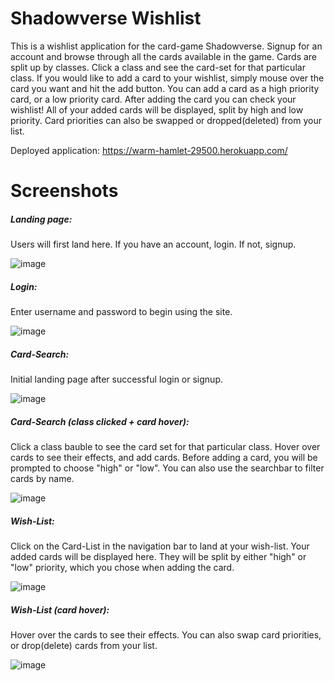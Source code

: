 # Shadowverse Wishlist

This is a wishlist application for the card-game Shadowverse. Signup for an account and browse through all the cards
available in the game. Cards are split up by classes. Click a class and see the card-set for that particular class. 
If you would like to add a card to your wishlist, simply mouse over the card you want and hit the add button. You 
can add a card as a high priority card, or a low priority card. After adding the card you can check your wishlist!
All of your added cards will be displayed, split by high and low priority. Card priorities can also be swapped or 
dropped(deleted) from your list. 

Deployed application: https://warm-hamlet-29500.herokuapp.com/

# Screenshots

##### Landing page:

Users will first land here. If you have an account, login. If not, signup.

![image](https://user-images.githubusercontent.com/33299951/47969737-04011800-e031-11e8-8783-0d0ed1ec8d9d.png)

##### Login: 

Enter username and password to begin using the site.

![image](https://user-images.githubusercontent.com/33299951/47969754-3d398800-e031-11e8-8d55-4abf6abdf2ac.png)

##### Card-Search:

Initial landing page after successful login or signup.

![image](https://user-images.githubusercontent.com/33299951/47969770-56dacf80-e031-11e8-958d-0464df6c34a5.png)

##### Card-Search (class clicked + card hover): 

Click a class bauble to see the card set for that particular class. Hover over cards to see their effects,
and add cards. Before adding a card, you will be prompted to choose "high" or "low". You can also use the 
searchbar to filter cards by name.

![image](https://user-images.githubusercontent.com/33299951/47969781-6fe38080-e031-11e8-8adb-6a11bc7fe6a8.png)

##### Wish-List:

Click on the Card-List in the navigation bar to land at your wish-list. Your added cards will be displayed 
here. They will be split by either "high" or "low" priority, which you chose when adding the card.

![image](https://user-images.githubusercontent.com/33299951/47969793-88539b00-e031-11e8-97da-50a2a31df103.png)

##### Wish-List (card hover):

Hover over the cards to see their effects. You can also swap card priorities, or drop(delete) cards from your
list. 

![image](https://user-images.githubusercontent.com/33299951/47969807-b76a0c80-e031-11e8-91bc-81cf606d0bf0.png)
